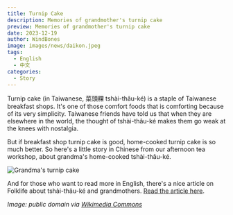 ```yaml
---
title: Turnip Cake
description: Memories of grandmother's turnip cake
preview: Memories of grandmother's turnip cake
date: 2023-12-19
author: WindBones
image: images/news/daikon.jpeg
tags:
  - English
  - 中文
categories:
  - Story
---
```

Turnip cake (in Taiwanese, 菜頭粿 tshài-thâu-ké) is a staple of Taiwanese breakfast shops. It's one of those comfort foods that is comforting because of its very simplicity. Taiwanese friends have told us that when they are elsewhere in the world, the thought of tshài-thâu-ké makes them go weak at the knees with nostalgia.

But if breakfast shop turnip cake is good, home-cooked turnip cake is so much better. So here's a little story in Chinese from our afternoon tea workshop, about grandma's home-cooked tshài-thâu-ké.


![Grandma's turnip cake](/images/news/grandma2.jpeg)

And for those who want to read more in English, there's a nice article on Folklife about tshài-thâu-ké and grandmothers. [Read the article here](https://folklife.si.edu/magazine/foodways-holidays-taiwanese-turnip-cake).

*Image: public domain via [Wikimedia Commons](https://commons.wikimedia.org/wiki/File:Daikon_radish_with_plant_growing_in_the_background_LCCN2009630031.jpg)*